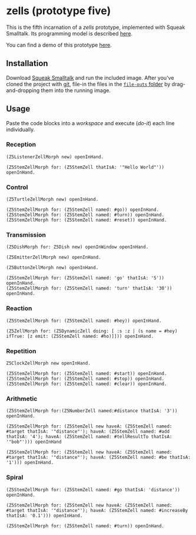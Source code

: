 # zells (prototype five)

This is the fifth incarnation of a *zells* prototype, implemented with Squeak Smalltalk. Its programming model is described [here](https://github.com/zells/core/blob/master/model.md).

You can find a demo of this prototype [here](https://www.youtube.com/watch?v=T0fLZ8XceLo).

## Installation

Download [Squeak Smalltalk] and run the included image. After you've cloned the project with [git], file-in the files in the [`file-outs` folder](https://github.com/zells/five/blob/master/file-outs) by drag-and-dropping them into the running image.

[Squeak Smalltalk]: http://squeak.org/
[git]: https://git-scm.com/

## Usage

Paste the code blocks into a *workspace* and execute (*do-it*) each line individually.

### Reception

```smalltalk
(Z5ListenerZellMorph new) openInHand.

(Z5StemZellMorph for: (Z5StemZell thatIsA: '"Hello World"')) openInHand.
```

### Control

```smalltalk
(Z5TurtleZellMorph new) openInHand.

(Z5StemZellMorph for: (Z5StemZell named: #go)) openInHand.
(Z5StemZellMorph for: (Z5StemZell named: #turn)) openInHand.
(Z5StemZellMorph for: (Z5StemZell named: #reset)) openInHand.
```

### Transmission

```smalltalk
(Z5DishMorph for: Z5Dish new) openInWindow openInHand.

(Z5EmitterZellMorph new) openInHand.
```

```smalltalk
(Z5ButtonZellMorph new) openInHand.

(Z5StemZellMorph for: (Z5StemZell named: 'go' thatIsA: '5')) openInHand.
(Z5StemZellMorph for: (Z5StemZell named: 'turn' thatIsA: '30')) openInHand.
```

### Reaction

```smalltalk
(Z5StemZellMorph for: (Z5StemZell named: #hey)) openInHand.

(Z5ZellMorph for: (Z5DynamicZell doing: [ :s :z | (s name = #hey) ifTrue: [z emit: (Z5StemZell named: #ho)]])) openInHand.
```

### Repetition

```smalltalk
Z5ClockZellMorph new openInHand.

(Z5StemZellMorph for: (Z5StemZell named: #start)) openInHand.
(Z5StemZellMorph for: (Z5StemZell named: #stop)) openInHand.
(Z5StemZellMorph for: (Z5StemZell named: #clear)) openInHand.
```

### Arithmetic

```smalltalk
(Z5StemZellMorph for:(Z5NumberZell named:#distance thatIsA: '3')) openInHand.

(Z5StemZellMorph for: (Z5StemZell new haveA: (Z5StemZell named: #target thatIsA: '"distance"'); haveA: (Z5StemZell named: #add thatIsA: '4'); haveA: (Z5StemZell named: #tellResultTo thatIsA: '"bob"'))) openInHand

(Z5StemZellMorph for: (Z5StemZell new haveA: (Z5StemZell named: #target thatIsA: '"distance"'); haveA: (Z5StemZell named: #be thatIsA: '1'))) openInHand.
```

### Spiral

```smalltalk
(Z5StemZellMorph for: (Z5StemZell named: #go thatIsA: 'distance')) openInHand.

(Z5StemZellMorph for: (Z5StemZell new haveA: (Z5StemZell named: #target thatIsA: '"distance"'); haveA: (Z5StemZell named: #increaseBy thatIsA: '0.1'))) openInHand.

(Z5StemZellMorph for: (Z5StemZell named: #turn)) openInHand.
```

